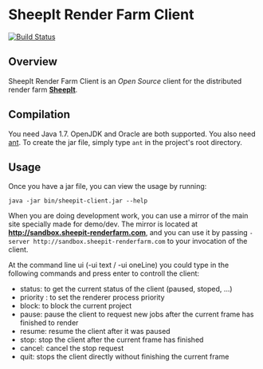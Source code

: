 # SheepIt Render Farm Client

[![Build Status](https://secure.travis-ci.org/laurent-clouet/sheepit-client.svg)](http://travis-ci.org/#!/laurent-clouet/sheepit-client)

## Overview

SheepIt Render Farm Client is an *Open Source* client for the distributed render farm [**SheepIt**](https://www.sheepit-renderfarm.com).

## Compilation

You need Java 1.7. OpenJDK and Oracle are both supported.
You also need [ant](http://ant.apache.org/).
To create the jar file, simply type `ant` in the project's root directory.

## Usage

Once you have a jar file, you can view the usage by running:

    java -jar bin/sheepit-client.jar --help

When you are doing development work, you can use a mirror of the main site specially made for demo/dev. The mirror is located at **http://sandbox.sheepit-renderfarm.com**, and you can use it by passing `-server http://sandbox.sheepit-renderfarm.com` to your invocation of the client.

At the command line ui (-ui text / -ui oneLine) you could type in the following commands and press enter to controll the client:

* status: to get the current status of the client (paused, stoped, ...)
* priority <n>: to set the renderer process priority
* block: to block the current project
* pause: pause the client to request new jobs after the current frame has finished to render
* resume: resume the client after it was paused
* stop: stop the client after the current frame has finished
* cancel: cancel the stop request
* quit: stops the client directly without finishing the current frame

